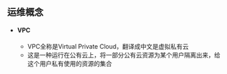 ## 运维概念

- #### VPC

  - VPC全称是Virtual Private Cloud，翻译成中文是虚拟私有云
  - 这是一种运行在公有云上，将一部分公有云资源为某个用户隔离出来，给这个用户私有使用的资源的集合
